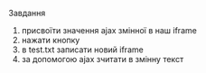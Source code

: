 Завдання

1) присвоїти значення ajax змінної в наш iframe
2) нажати кнопку
3) в test.txt записати новий iframe
4) за допомогою ajax зчитати в змінну текст
